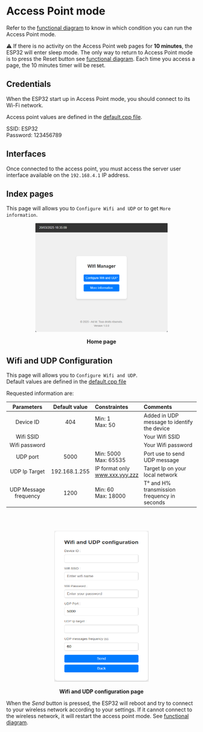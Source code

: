 # Access Point mode

<p align="justify">

Refer to the [functional diagram](../../README.md#functional-diagram) to know in which condition you can run the Access Point mode.

:warning: If there is no activity on the Access Point web pages for **10 minutes**, the ESP32 will enter sleep mode. The only way to return to Access Point mode is to press the Reset button see [functional diagram](../../README.md#functional-diagram). Each time you access a page, the 10 minutes timer will be reset.
</p>

## Credentials

When the ESP32 start up in Access Point mode, you should connect to its Wi-Fi network.

Access point values are defined in the [default.cpp file](../../lib/default/default.cpp).

SSID: ESP32 \
Password: 123456789

## Interfaces

<p align="justify">

Once connected to the access point, you must access the server user interface available on the `192.168.4.1` IP address.
</p>

## Index pages

This page will allows you to `Configure Wifi and UDP` or to get `More information`.

<p align="center">
<img src="../Screenshots//Index.png" width=350/>
</p>
<p align="center">
  <b>Home page</b>
</p>

## Wifi and UDP Configuration

This page will allows you to `Configure Wifi and UDP`. \
Default values are defined in the [default.cpp file](../../lib/default/default.cpp)

Requested information are: 

<div align="center">


|   Parameters                  |   Default value   | Constraintes                      | Comments                                          |
|:-----------------------------:|:----------------: |:-------------------               |:--------------------------------------------------|
|     Device ID                 |     404           | Min: 1 <br>Max: 50                |    Added in UDP message to identify the device    |
|     Wifi SSID                 |                   |                                   | Your Wifi SSID                                    |
|     Wifi password             |                   |                                   | Your Wifi password                                |
|     UDP port                  |     5000          | Min: 5000 <br>Max: 65535          | Port use to send UDP message                      |
|     UDP Ip Target             |     192.168.1.255 | IP format only <br>www.xxx.yyy.zzz| Target Ip on your local network                   |
|     UDP Message frequency     |     1200          | Min: 60 <br>Max: 18000            | T° and H% transmission frequency in seconds       |
</div>

<br>
<br>
<p align="center">
<img src="../Screenshots/Configuration.png" height=400 width=250/>
</p>
<p align="center">
  <b>Wifi and UDP configuration page</b>
</p>

<p align="justify">

When the _Send_ button is pressed, the ESP32 will reboot and try to connect to your wireless network according to your settings. If it cannot connect to the wireless network, it will restart the access point mode. See [functional diagram](../../README.md#functional-diagram).
</p>
